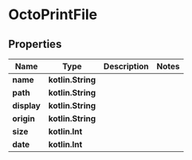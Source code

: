 
# OctoPrintFile

## Properties
Name | Type | Description | Notes
------------ | ------------- | ------------- | -------------
**name** | **kotlin.String** |  | 
**path** | **kotlin.String** |  | 
**display** | **kotlin.String** |  | 
**origin** | **kotlin.String** |  | 
**size** | **kotlin.Int** |  | 
**date** | **kotlin.Int** |  | 



